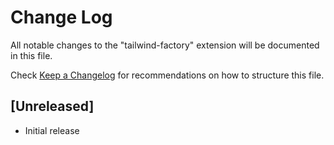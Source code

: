 # Change Log

All notable changes to the "tailwind-factory" extension will be documented in this file.

Check [Keep a Changelog](http://keepachangelog.com/) for recommendations on how to structure this file.

## [Unreleased]

- Initial release